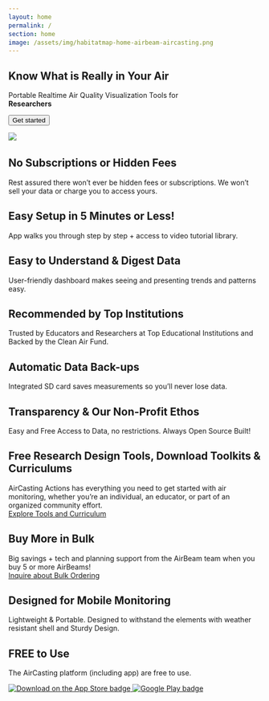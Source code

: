 ```yaml
---
layout: home
permalink: /
section: home
image: /assets/img/habitatmap-home-airbeam-aircasting.png
---
```


<section class="panel panel--hero u--bg-cyan lazyload">
  <div class="split--50">
    <h1 class="heading heading--large panel__heading">
      Know&nbsp;What&nbsp;is Really in&nbsp;Your&nbsp;Air
    </h1>
    <p class="p--hero">
      Portable&nbsp;Realtime Air&nbsp;Quality Visualization&nbsp;Tools&nbsp;for
      <br>
      <b>Researchers</b>
    </p>
    <button class="button button--cta">Get started</button>
  </div>
</section>

<img
  data-src="/assets/img/pages/home/airbeam.jpg"
  src="/assets/img/pages/home/airbeam.jpg?nf_resize=fit&w=20"
  class="u--tablet-min-hidden lazyload"
/>

<section class="panel highlights">
  <div class="highlights__item">
    <h2 class="heading heading--small heading--body">
      No Subscriptions or Hidden Fees
    </h2>
    <p>
      Rest assured there won’t ever be hidden fees or
      subscriptions. We won’t sell your data or charge you
      to access yours.
    </p>
  </div>

  <div class="highlights__item">
    <h2 class="heading heading--small heading--body">
      Easy Setup in 5 Minutes or Less!
    </h2>
    <p>
      App walks you through step by step + access
      to video tutorial library.
    </p>
  </div>

  <div class="highlights__item">
    <h2 class="heading heading--small heading--body">
      Easy to Understand & Digest Data
    </h2>
    <p>
      User-friendly dashboard makes seeing and
      presenting trends and patterns easy.
    </p>

  </div>

  <div class="highlights__item">
    <h2 class="heading heading--small heading--body">
      Recommended by Top Institutions
    </h2>
    <p>
      Trusted by Educators and Researchers at Top Educational
      Institutions and Backed by the Clean Air Fund.
    </p>
  </div>

  <div class="highlights__item">
    <h2 class="heading heading--small heading--body">
      Automatic Data Back-ups
    </h2>
    <p>
      Integrated SD card saves measurements
      so you’ll never lose data.
    </p>
  </div>

  <div class="highlights__item">
    <h2 class="heading heading--small heading--body">
      Transparency & Our Non-Profit Ethos
    </h2>
    <p>
      Easy and Free Access to Data, no restrictions.
      Always Open Source Built!
    </p>
  </div>

  <div class="highlights__item">
    <h2 class="heading heading--small heading--body">
      Free Research Design Tools, Download Toolkits & Curriculums
    </h2>
    <p>
      AirCasting Actions has everything you need to get started
      with air monitoring, whether you’re an individual,
      an educator, or part of an organized community effort.
      <br>
      <a href="https://aircastingactions.org" target="_blank" class="link--underlined">Explore Tools and Curriculum</a>
    </p>
  </div>

  <div class="highlights__item">
    <h2 class="heading heading--small heading--body">
      Buy More in Bulk
    </h2>
    <p>
      Big savings + tech and planning support from the
      AirBeam team when you buy 5 or more AirBeams!
      <br>
      <a href="#" class="link--underlined">Inquire about Bulk Ordering</a>
    </p>

  </div>

  <div class="highlights__item">
    <h2 class="heading heading--small heading--body">
      Designed for Mobile Monitoring
    </h2>
    <p>
      Lightweight & Portable. Designed to withstand the elements
      with weather resistant shell and Sturdy Design.
    </p>
  </div>

  <div class="highlights__item">
    <h2 class="heading heading--small heading--body">
      FREE to Use
    </h2>
    <p>
      The AirCasting platform (including app) are free to use.
    </p>
    <p class="download-links">
      <a
        href="https://apps.apple.com/us/app/aircasting/id1587685281#?platform=iphone"
        target="_blank"
        class="download-links__item"
      >
        <img
          data-src="/assets/img/pages/home/download-on-the-app-store-badge.png"
          src="/assets/img/pages/home/download-on-the-app-store-badge.png?nf_resize=fit&w=20"
          class="lazyload badge"
          alt="Download on the App Store badge"
        />
      </a>
      <a
        href="https://play.google.com/store/apps/details?id=pl.llp.aircasting&hl=en_US"
        target="_blank"
        class="download-links__item"
      >
        <img
          data-src="/assets/img/pages/home/google-play-badge.png"
          src="/assets/img/pages/home/google-play-badge.png?nf_resize=fit&w=20"
          class="lazyload badge"
          alt="Google Play badge"
        />
      </a>
    </p>
  </div>
</section>
